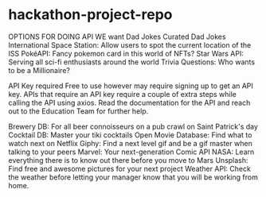 # hackathon-project-repo
OPTIONS FOR DOING API WE want
  Dad Jokes Curated Dad Jokes
  International Space Station: Allow users to spot the current location of the ISS
  PokéAPI: Fancy pokemon card in this world of NFTs?
  Star Wars API: Serving all sci-fi enthusiasts around the world
  Trivia Questions: Who wants to be a Millionaire?




API Key required Free to use however may require signing up to get an API key. APIs that require an API key require a couple of extra steps while calling the API using axios. Read the documentation for the API and reach out to the Education Team for further help.

  Brewery DB: For all beer connoisseurs on a pub crawl on Saint Patrick's day
  Cocktail DB: Master your tiki cocktails
  Open Movie Database: Find what to watch next on Netflix
  Giphy: Find a next level gif and be a gif master when talking to your peers
  Marvel: Your next-generation Comic API
  NASA: Learn everything there is to know out there before you move to Mars
  Unsplash: Find free and awesome pictures for your next project
  Weather API: Check the weather before letting your manager know that you will be working from home.
